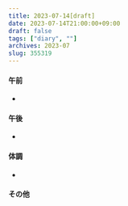 ```yaml
---
title: 2023-07-14[draft]
date: 2023-07-14T21:00:00+09:00
draft: false
tags: ["diary", ""]
archives: 2023-07
slug: 355319
---
```

#### 午前
- 
#### 午後
- 
#### 体調
- 
#### その他